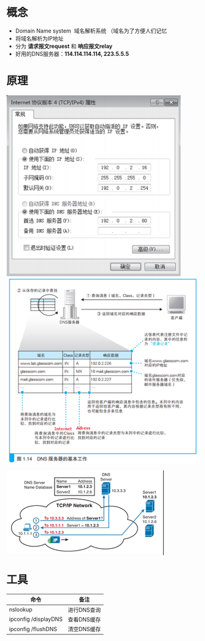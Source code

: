 # 概念
-   Domain Name system  域名解析系统 （域名为了方便人们记忆
-   将域名解析为IP地址
-   分为 **请求报文request** 和 **响应报文relay**
-   好用的DNS服务器：**114.114.114.114, 223.5.5.5**

# 原理
![](../../photo/Pasted%20image%2020221027145859.png)
![](../../photo/Pasted%20image%2020221027150834.png)


![](../../photo/Pasted%20image%2020220930144013.png)

# 工具
| 命令                   | 备注      |
|----------------------|---------|
| nslookup             | 进行DNS查询 |
| ipconfig /displayDNS | 查看DNS缓存 |
| ipconfig /flushDNS    | 清空DNS缓存 |
